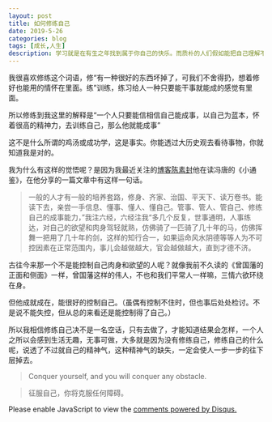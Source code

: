 ```yaml
---
layout: post
title: 如何修练自己
date: 2019-5-26
categories: blog
tags: [成长,人生]
description: 学习就是在有生之年找到属于你自己的快乐。而质朴的人们假如能把自己理解不了的事情看作是与己无关的事，那就好了。
---
```



我很喜欢修练这个词语，修“有一种很好的东西坏掉了，可我们不舍得扔，想着修好也能用的情怀在里面。练”训练，练习给人一种只要能干事就能成的感觉有里面。

所以修练到我这里的解释是“一个人只要能信相信自己能成事，以自己为蓝本，怀着很高的精神力，去训练自己，那么他就能成事”

这不是什么所谓的鸡汤或成功学，这是事实。你能透过大历史观去看待事物，你就知道我是对的。

我为什么有这样的觉悟呢？是因为我最近关注的[博客陈素封](https://www.cnfeat.com/blog/2019/05/14/Mirror03/)他在读冯唐的《小通鉴》，在他分享的一篇文章中有这样一句话。

>一般的人才有一般的培养套路，修身、齐家、治国、平天下、读万卷书。能读下去，亲尝一手信息、懂事、懂人、懂自己。管事、管人、管自己、修练自己的成事能力，”我注六经，六经注我“多几个反复，世事通明，人事练达，对自己的欲望和肉身驾轻就熟，仿佛骑了一匹骑了几十年的马，仿佛挥舞一把用了几十年的剑，这样的知行合一，如果运命风水阴德等等人为不可控因素在正常范围内，事儿会越做越大，官会越做越大，直到才德不济。

古往今来那一个不是能控制自己肉身和欲望的人呢？就像我前不久读的《曾国藩的正面和侧面》一样，曾国藩这样的伟人，不也和我们平常人一样嘛，三情六欲环绕在身。

但他成就成在，能很好的控制自己。（虽偶有控制不住时，但也事后处处检讨。不是说不能失控，但从总的来看还是能控制得了自己。）

所以我相信修练自己决不是一名空话，只有去做了，才能知道结果会怎样，一个人之所以会感到生活无趣，无事可做，大多就是因为没有修练自己，修练自己的什么呢，说透了不过就自己的精神气，这种精神气的缺失，一定会使人一步一步的往下层掉去。

>Conquer yourself, and you will conquer any obstacle.

>征服自己，你将克服任何障碍。



<script id="dsq-count-scr" src="//huiweishijie.disqus.com/count.js" async></script>

<div id="disqus_thread"></div>
<script>

/**
*  RECOMMENDED CONFIGURATION VARIABLES: EDIT AND UNCOMMENT THE SECTION BELOW TO INSERT DYNAMIC VALUES FROM YOUR PLATFORM OR CMS.
*  LEARN WHY DEFINING THESE VARIABLES IS IMPORTANT: https://disqus.com/admin/universalcode/#configuration-variables*/
/*
var disqus_config = function () {
this.page.url = PAGE_URL;  // Replace PAGE_URL with your page's canonical URL variable
this.page.identifier = PAGE_IDENTIFIER; // Replace PAGE_IDENTIFIER with your page's unique identifier variable
};
*/
(function() { // DON'T EDIT BELOW THIS LINE
var d = document, s = d.createElement('script');
s.src = 'https://huiweishijie.disqus.com/embed.js';
s.setAttribute('data-timestamp', +new Date());
(d.head || d.body).appendChild(s);
})();
</script>
<noscript>Please enable JavaScript to view the <a href="https://disqus.com/?ref_noscript">comments powered by Disqus.</a></noscript>



